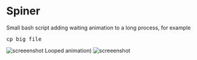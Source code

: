 # Spiner
Small bash script adding waiting animation to a long process, for example
<pre>
cp big_file
</pre>

![screeenshot](https://user-images.githubusercontent.com/18072680/89615546-89150300-d88f-11ea-893b-d8f85d438ce1.gif)
Looped animation)
![screeenshot](https://user-images.githubusercontent.com/18072680/89615550-89ad9980-d88f-11ea-9130-9d591f631c71.gif)
